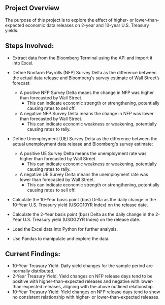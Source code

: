 ## Project Overview

The purpose of this project is to explore the effect of higher- or lower-than-expected economic data releases on 2-year and 10-year U.S. Treasury yields.

## Steps Involved:

- Extract data from the Bloomberg Terminal using the API and import it into Excel.

- Define Nonfarm Payrolls (NFP) Survey Delta as the difference between the actual data release and Bloomberg's survey estimate of Wall Street’s forecast:
  - A positive NFP Survey Delta means the change in NFP was higher than forecasted by Wall Street.
    - This can indicate economic strength or strengthening, potentially causing rates to sell off.
  - A negative NFP Survey Delta means the change in NFP was lower than forecasted by Wall Street.
    - This can indicate economic weakness or weakening, potentially causing rates to rally.
  
- Define Unemployment (UE) Survey Delta as the difference between the actual unemployment data release and Bloomberg's survey estimate:
  - A positive UE Survey Delta means the unemployment rate was higher than forecasted by Wall Street.
    - This can indicate economic weakness or weakening, potentially causing rates to rally.
  - A negative UE Survey Delta means the unemployment rate was lower than forecasted by Wall Street.
    - This can indicate economic strength or strengthening, potentially causing rates to sell off.
- Calculate the 10-Year basis point (bps) Delta as the daily change in the 10-Year U.S. Treasury yield (USGG10YR Index) on the release date.
- Calculate the 2-Year basis point (bps) Delta as the daily change in the 2-Year U.S. Treasury yield (USGG2YR Index) on the release date.

- Load the Excel data into Python for further analysis.
- Use Pandas to manipulate and explore the data.

## Current Findings:

- 10-Year Treasury Yield: Daily yield changes for the sample period are normally distributed.
- 2-Year Treasury Yield: Yield changes on NFP release days tend to be positive with higher-than-expected releases and negative with lower-than-expected releases, aligning with the above outlined relationship.
- 10-Year Treasury Yield: Yield changes on NFP release days tend to show no consistent relationship with higher- or lower-than-expected releases.
